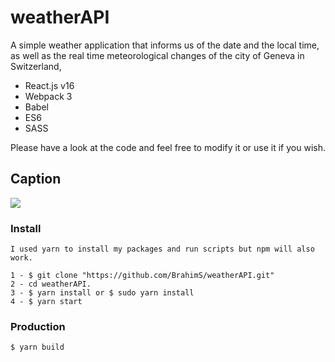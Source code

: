 # weatherAPI
A simple weather application that informs us of the date and the local time, as well as the real time meteorological changes of the city of Geneva in Switzerland,

* React.js v16
* Webpack 3
* Babel
* ES6
* SASS


 Please have a look at the code and feel free to modify it or use it if you wish.

## Caption
![](https://s3-us-west-2.amazonaws.com/s.cdpn.io/149454/weatherAPI.jpg)

### Install
```
I used yarn to install my packages and run scripts but npm will also work.

1 - $ git clone "https://github.com/BrahimS/weatherAPI.git"
2 - cd weatherAPI.
3 - $ yarn install or $ sudo yarn install
4 - $ yarn start

```
### Production

```
$ yarn build
